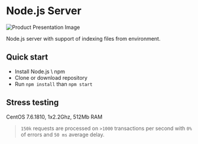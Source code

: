 # Node.js Server

![Product Presentation Image](https://rollout.io/blog/wp-content/uploads/sites/2/2018/05/Node.js_.Feature.Flags_.Guide_.jpg)

Node.js server with support of indexing files from environment.


## Quick start

- Install Node.js \ npm
- Clone or download repository
- Run `npm install` than `npm start`


## Stress testing

CentOS 7.6.1810, 1x2.2Ghz, 512Mb RAM 
> `150k` requests are processed on `>1000` transactions per second with `0%` of errors and `50 ms` average delay.
